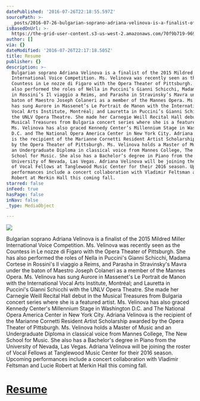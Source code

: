 ```yaml
---
datePublished: '2016-07-26T22:18:55.597Z'
sourcePath: >-
  _posts/2016-07-26-bulgarian-soprano-adriana-velinova-is-a-finalist-of-the-2015.md
isBasedOnUrl: >-
  https://the-grid-user-content.s3-us-west-2.amazonaws.com/70f9b719-969e-4a5c-9e39-89e98f8a1500.jpg
author: []
via: {}
dateModified: '2016-07-26T22:17:18.505Z'
title: Resume
publisher: {}
description: >-
  Bulgarian soprano Adriana Velinova is a finalist of the 2015 Mildred Miller
  International Voice Competition. Ms. Velinova was recently seen as the
  Countess in Le nozze di Figaro with the Opera Theater of Pittsburgh. She has
  also performed the roles of Nella in Puccini’s Gianni Schicchi, Madama Cortese
  in Rossini’s Il viaggio a Reims, and Parasha in Stravinsky’s Mavra under the
  baton of Maestro Joseph Colaneri as a member of the Mannes Opera. Ms. Velinova
  has sung Aurore in Massenet’s Le Portrait de Manon with the International
  Vocal Arts Institute, Montréal; and Lauretta in Puccini’s Gianni Schicchi with
  the UNLV Opera Theatre. She made her Carnegie Weill Recital Hall debut in the
  Musical Treasures from Bulgaria concert series where she is a featured artist.
  Ms. Velinova has also graced Kennedy Center’s Millennium Stage in Washington
  D.C. and The National Opera America Center in New York City. Adriana Velinova
  is the recipient of the Marianne Cornetti Resident Artist Scholarship awarded
  by the Opera Theater of Pittsburgh. Ms. Velinova holds a Master of Music and
  an Undergraduate Diploma in classical voice from Mannes College, The New
  School for Music. She also has a Bachelor’s degree in Piano from the
  University of Nevada, Las Vegas. Adriana Velinova will be joining the roster
  of Vocal Fellows at Tanglewood Music Center for their 2016 season. Upcoming
  performances include a concert collaboration with Vladimir Feltsman and Lucie
  Robert at Merkin Hall this coming fall.
starred: false
inFeed: true
hasPage: false
inNav: false
_type: MediaObject

---
```

![](https://the-grid-user-content.s3-us-west-2.amazonaws.com/70f9b719-969e-4a5c-9e39-89e98f8a1500.jpg)

Bulgarian soprano Adriana Velinova is a finalist of the 2015 Mildred Miller International Voice Competition. Ms. Velinova was recently seen as the Countess in Le nozze di Figaro with the Opera Theater of Pittsburgh. She has also performed the roles of Nella in Puccini's Gianni Schicchi, Madama Cortese in Rossini's Il viaggio a Reims, and Parasha in Stravinsky's Mavra under the baton of Maestro Joseph Colaneri as a member of the Mannes Opera. Ms. Velinova has sung Aurore in Massenet's Le Portrait de Manon with the International Vocal Arts Institute, Montréal; and Lauretta in Puccini's Gianni Schicchi with the UNLV Opera Theatre. She made her Carnegie Weill Recital Hall debut in the Musical Treasures from Bulgaria concert series where she is a featured artist. Ms. Velinova has also graced Kennedy Center's Millennium Stage in Washington D.C. and The National Opera America Center in New York City. Adriana Velinova is the recipient of the Marianne Cornetti Resident Artist Scholarship awarded by the Opera Theater of Pittsburgh. Ms. Velinova holds a Master of Music and an Undergraduate Diploma in classical voice from Mannes College, The New School for Music. She also has a Bachelor's degree in Piano from the University of Nevada, Las Vegas. Adriana Velinova will be joining the roster of Vocal Fellows at Tanglewood Music Center for their 2016 season. Upcoming performances include a concert collaboration with Vladimir Feltsman and Lucie Robert at Merkin Hall this coming fall.

# [Resume][0]

[0]: https://drive.google.com/file/d/0B9mKTXtIEJ-Td1pOdVRkN0c1S2RCaUdrMDFOdm96YlV2ZGp3/view